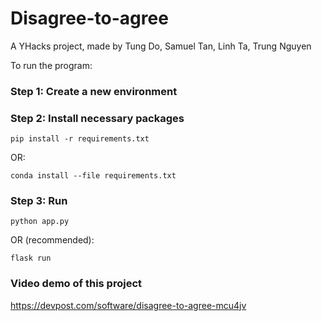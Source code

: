 # Disagree-to-agree
A YHacks project, made by Tung Do, Samuel Tan, Linh Ta, Trung Nguyen

To run the program:

### Step 1: Create a new environment

### Step 2: Install necessary packages

```
pip install -r requirements.txt
```

OR:

```
conda install --file requirements.txt
```

### Step 3: Run

```
python app.py
```

OR (recommended):

```
flask run
```

### Video demo of this project
https://devpost.com/software/disagree-to-agree-mcu4jv
